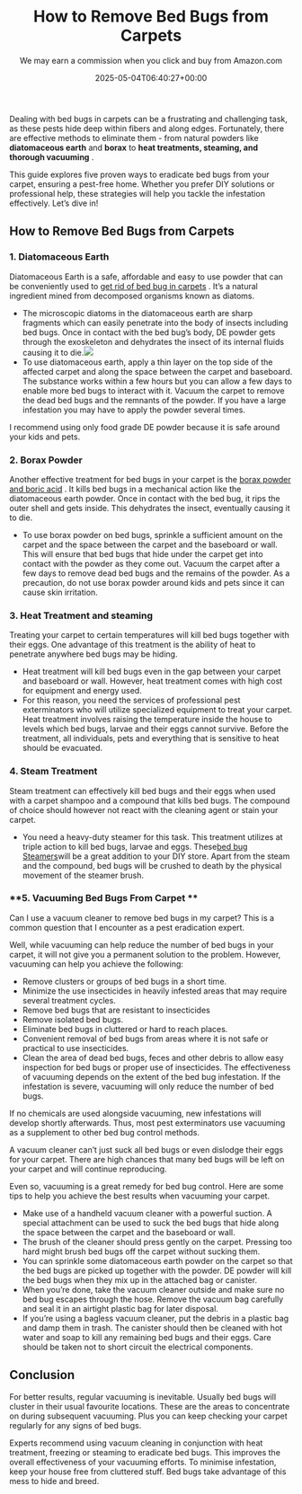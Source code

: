 ﻿---
author: We may earn a commission when you click and buy from Amazon.com
layout: post
title: How to Remove Bed Bugs from Carpets
date: '2025-05-04T06:40:27+00:00'
categories:
- Bed Bugs
- Guide
tags: []
slug: /how-to-remove-bed-bugs-from-carpets/
lastmod: 2025-05-07T12:21:27+03:00
---

Dealing with bed bugs in carpets can be a frustrating and challenging task, as these pests hide deep within fibers and along edges. Fortunately, there are effective methods to eliminate them - from natural powders like
**diatomaceous earth**
and
**borax**
to
**heat treatments, steaming, and thorough vacuuming**
.

This guide explores five proven ways to eradicate bed bugs from your carpet, ensuring a pest-free home. Whether you prefer DIY solutions or professional help, these strategies will help you tackle the infestation effectively. Let’s dive in!
## How to Remove Bed Bugs from Carpets
### **1. Diatomaceous Earth**
Diatomaceous Earth is a safe, affordable and easy to use powder that can be conveniently used to
[get rid of bed bug in carpets](https://pestpolicy.com/does-diatomaceous-earth-kill-bed-bugs/)
. It’s a natural ingredient mined from decomposed organisms known as diatoms.
- The microscopic diatoms in the diatomaceous earth are sharp fragments which can easily penetrate into the body of insects including bed bugs. Once in contact with the bed bug’s body, DE powder gets through the exoskeleton and dehydrates the insect of its internal fluids causing it to die.![](/assets/img/03/How-to-Remove-Bed-Bugs-from-Carpets-1-1-300x200.jpg)
- To use diatomaceous earth, apply a thin layer on the top side of the affected carpet and along the space between the carpet and baseboard. The substance works within a few hours but you can allow a few days to enable more bed bugs to interact with it.
Vacuum the carpet to remove the dead bed bugs and the remnants of the powder. If you have a large infestation you may have to apply the powder several times.

I recommend using only food grade DE powder because it is safe around your kids and pets.
### **2. Borax Powder**
Another effective treatment for bed bugs in your carpet is the
[borax powder and boric acid](https://pestpolicy.com/does-boric-acid-kill-bed-bugs/)
. It kills bed bugs in a mechanical action like the diatomaceous earth powder. Once in contact with the bed bug, it rips the outer shell and gets inside. This dehydrates the insect, eventually causing it to die.
- To use borax powder on bed bugs, sprinkle a sufficient amount on the carpet and the space between the carpet and the baseboard or wall. This will ensure that bed bugs that hide under the carpet get into contact with the powder as they come out.
Vacuum the carpet after a few days to remove dead bed bugs and the remains of the powder. As a precaution, do not use borax powder around kids and pets since it can cause skin irritation.
### **3. Heat Treatment and steaming**
Treating your carpet to certain temperatures will kill bed bugs together with their eggs. One advantage of this treatment is the ability of heat to penetrate anywhere bed bugs may be hiding.
- Heat treatment will kill bed bugs even in the gap between your carpet and baseboard or wall. However, heat treatment comes with high cost for equipment and energy used.
- For this reason, you need the services of professional pest exterminators who will utilize specialized equipment to treat your carpet.
Heat treatment involves raising the temperature inside the house to levels which bed bugs, larvae and their eggs cannot survive. Before the treatment, all individuals, pets and everything that is sensitive to heat should be evacuated.
### **4. Steam Treatment**
Steam treatment can effectively kill bed bugs and their eggs when used with a carpet shampoo and a compound that kills bed bugs. The compound of choice should however not react with the cleaning agent or stain your carpet.
- You need a heavy-duty steamer for this task. This treatment utilizes at triple action to kill bed bugs, larvae and eggs. These[bed bug Steamers](https://pestpolicy.com/best-bed-bug-steamer/)will be a great addition to your DIY store.
Apart from the steam and the compound, bed bugs will be crushed to death by the physical movement of the steamer brush.
### **5. Vacuuming Bed Bugs From Carpet **
Can I use a vacuum cleaner to remove bed bugs in my carpet? This is a common question that I encounter as a pest eradication expert.

Well, while vacuuming can help reduce the number of bed bugs in your carpet, it will not give you a permanent solution to the problem. However, vacuuming can help you achieve the following:
- Remove clusters or groups of bed bugs in a short time.
- Minimize the use insecticides in heavily infested areas that may require several treatment cycles.
- Remove bed bugs that are resistant to insecticides
- Remove isolated bed bugs.
- Eliminate bed bugs in cluttered or hard to reach places.
- Convenient removal of bed bugs from areas where it is not safe or practical to use insecticides.
- Clean the area of dead bed bugs, feces and other debris to allow easy inspection for bed bugs or proper use of insecticides.
The effectiveness of vacuuming depends on the extent of the bed bug infestation. If the infestation is severe, vacuuming will only reduce the number of bed bugs.

If no chemicals are used alongside vacuuming, new infestations will develop shortly afterwards. Thus, most pest exterminators use vacuuming as a supplement to other bed bug control methods.

A vacuum cleaner can’t just suck all bed bugs or even dislodge their eggs for your carpet. There are high chances that many bed bugs will be left on your carpet and will continue reproducing.

Even so, vacuuming is a great remedy for bed bug control. Here are some tips to help you achieve the best results when vacuuming your carpet.
- Make use of a handheld vacuum cleaner with a powerful suction. A special attachment can be used to suck the bed bugs that hide along the space between the carpet and the baseboard or wall.
- The brush of the cleaner should press gently on the carpet. Pressing too hard might brush bed bugs off the carpet without sucking them.
- You can sprinkle some diatomaceous earth powder on the carpet so that the bed bugs are picked up together with the powder. DE powder will kill the bed bugs when they mix up in the attached bag or canister.
- When you’re done, take the vacuum cleaner outside and make sure no bed bug escapes through the hose. Remove the vacuum bag carefully and seal it in an airtight plastic bag for later disposal.
- If you’re using a bagless vacuum cleaner, put the debris in a plastic bag and damp them in trash. The canister should then be cleaned with hot water and soap to kill any remaining bed bugs and their eggs. Care should be taken not to short circuit the electrical components.
## Conclusion
For better results, regular vacuuming is inevitable. Usually bed bugs will cluster in their usual favourite locations. These are the areas to concentrate on during subsequent vacuuming. Plus you can keep checking your carpet regularly for any signs of bed bugs.

Experts recommend using vacuum cleaning in conjunction with heat treatment, freezing or steaming to eradicate bed bugs. This improves the overall effectiveness of your vacuuming efforts. To minimise infestation, keep your house free from cluttered stuff. Bed bugs take advantage of this mess to hide and breed.